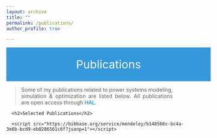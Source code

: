 ```yaml
---
layout: archive
title: ""
permalink: /publications/
author_profile: true

---
```

<div style="display: flex; justify-content: center; align-items: center; background-color: #3498db; color: #fff; padding: 20px; width: 100%; height: 50px; font-size: 30px;">
  <p style="margin: 0; color: #fff;">Publications</p>
</div>

<style>
a {
    color: #0077b6 !important;
    text-decoration: none; 
}
</style>

<style>
  @media only screen and (max-width: 600px) {
    p {
      font-size: 20px;
    }
  }
</style>
<div>
     <blockquote style="max-width: 80%">
     <p align="justify">   
     Some of my publications related to power systems modeling, simulation & optimization are listed below. All publications are open access through <a href="https://cv.archives-ouvertes.fr/biswarup-mukherjee">HAL</a>.
     </p>
     </blockquote> 

      <h2>Selected Publications</h2>

      <script src="https://bibbase.org/service/mendeley/b148566c-bc4a-3e6b-bcd9-eb0286561c6f?jsonp=1"></script>

</div>
